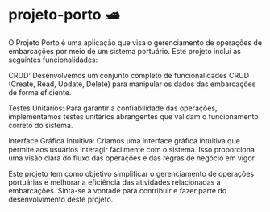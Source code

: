 # projeto-porto :motor_boat:
O Projeto Porto é uma aplicação que visa o gerenciamento de operações de embarcações por meio de um sistema portuário. Este projeto inclui as seguintes funcionalidades:

CRUD: Desenvolvemos um conjunto completo de funcionalidades CRUD (Create, Read, Update, Delete) para manipular os dados das embarcações de forma eficiente.

Testes Unitários: Para garantir a confiabilidade das operações, implementamos testes unitários abrangentes que validam o funcionamento correto do sistema.

Interface Gráfica Intuitiva: Criamos uma interface gráfica intuitiva que permite aos usuários interagir facilmente com o sistema. Isso proporciona uma visão clara do fluxo das operações e das regras de negócio em vigor.

Este projeto tem como objetivo simplificar o gerenciamento de operações portuárias e melhorar a eficiência das atividades relacionadas a embarcações. Sinta-se à vontade para contribuir e fazer parte do desenvolvimento deste projeto.

